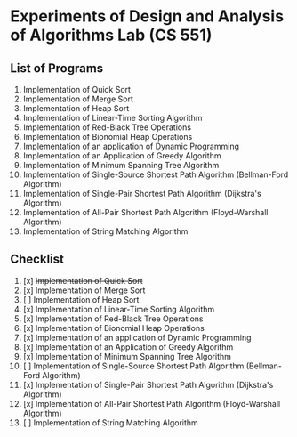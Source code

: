 # Experiments of Design and Analysis of Algorithms Lab (CS 551)

## List of Programs

1. Implementation of Quick Sort
2. Implementation of Merge Sort
3. Implementation of Heap Sort
4. Implementation of Linear-Time Sorting Algorithm
5. Implementation of Red-Black Tree Operations
6. Implementation of Bionomial Heap Operations
7. Implementation of an application of Dynamic Programming
8. Implementation of an Application of Greedy Algorithm
9. Implementation of Minimum Spanning Tree Algorithm
10. Implementation of Single-Source Shortest Path Algorithm (Bellman-Ford Algorithm)
11. Implementation of Single-Pair Shortest Path Algorithm (Dijkstra's Algorithm)
12. Implementation of All-Pair Shortest Path Algorithm (Floyd-Warshall Algorithm)
13. Implementation of String Matching Algorithm

## Checklist

1. [x] ~~Implementation of Quick Sort~~
2. [x] Implementation of Merge Sort
3. [ ] Implementation of Heap Sort
4. [x] Implementation of Linear-Time Sorting Algorithm
5. [x] Implementation of Red-Black Tree Operations
6. [x] Implementation of Bionomial Heap Operations
7. [x] Implementation of an application of Dynamic Programming
8. [x] Implementation of an Application of Greedy Algorithm
9. [x] Implementation of Minimum Spanning Tree Algorithm
10. [ ] Implementation of Single-Source Shortest Path Algorithm (Bellman-Ford Algorithm)
11. [x] Implementation of Single-Pair Shortest Path Algorithm (Dijkstra's Algorithm)
12. [x] Implementation of All-Pair Shortest Path Algorithm (Floyd-Warshall Algorithm) 
13. [ ] Implementation of String Matching Algorithm
